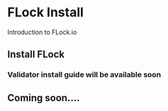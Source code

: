 # FLock Install
Introduction to FLock.io
## Install FLock
### Validator install guide will be available soon 
## Coming soon....